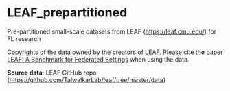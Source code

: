 # LEAF_prepartitioned
Pre-partitioned small-scale datasets from LEAF (https://leaf.cmu.edu/) for FL research

Copyrights of the data owned by the creators of LEAF. Please cite the paper [LEAF: A Benchmark for Federated Settings](https://arxiv.org/pdf/1812.01097.pdf) when using the data.

**Source data**: LEAF GitHub repo (https://github.com/TalwalkarLab/leaf/tree/master/data)
